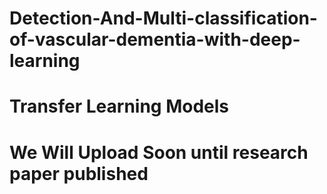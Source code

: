 # Detection-And-Multi-classification-of-vascular-dementia-with-deep-learning
# Transfer Learning Models
# We Will Upload Soon until research paper published
